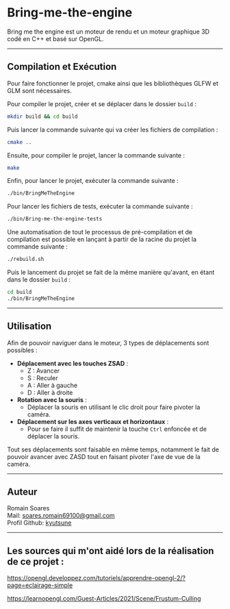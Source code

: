 # Bring-me-the-engine

Bring me the engine est un moteur de rendu et un moteur graphique 3D codé en C++ et basé sur OpenGL.
___________________________________________
## Compilation et Exécution
Pour faire fonctionner le projet, cmake ainsi que les bibliothèques GLFW et GLM sont nécessaires.

Pour compiler le projet, créer et se déplacer dans le dossier `build` :
```bash
mkdir build && cd build
```
Puis lancer la commande suivante qui va créer les fichiers de compilation :
```bash
cmake ..
```
Ensuite, pour compiler le projet, lancer la commande suivante :
```bash
make
```
Enfin, pour lancer le projet, exécuter la commande suivante :
```bash
./bin/BringMeTheEngine
```
Pour lancer les fichiers de tests, exécuter la commande suivante :
```bash
./bin/Bring-me-the-engine-tests
```

Une automatisation de tout le processus de pré-compilation et de compilation est possible en lançant à partir de la racine du projet la commande suivante :
```bash
./rebuild.sh
```
Puis le lancement du projet se fait de la même manière qu'avant, en étant dans le dossier `build` :
```bash
cd build
./bin/BringMeTheEngine
```
____________________________________________
## Utilisation
Afin de pouvoir naviguer dans le moteur, 3 types de déplacements sont possibles :
- **Déplacement avec les touches ZSAD** : 
  - Z : Avancer
  - S : Reculer
  - A : Aller à gauche
  - D : Aller à droite 
- **Rotation avec la souris** : 
  - Déplacer la souris en utilisant le clic droit pour faire pivoter la caméra.
- **Déplacement sur les axes verticaux et horizontaux** :
  - Pour se faire il suffit de maintenir la touche `Ctrl` enfoncée et de déplacer la souris.

Tout ses déplacements sont faisable en même temps, notamment le fait de pouvoir avancer avec ZASD tout en faisant pivoter l'axe de vue de la caméra.
____________________________________________
## Auteur
Romain Soares  
Mail: <soares.romain69100@gmail.com>  
Profil Github: [kyutsune](https://www.github.com/Kyutsune)
___________________________________________
## Les sources qui m'ont aidé lors de la réalisation de ce projet :
https://opengl.developpez.com/tutoriels/apprendre-opengl-2/?page=eclairage-simple

https://learnopengl.com/Guest-Articles/2021/Scene/Frustum-Culling
